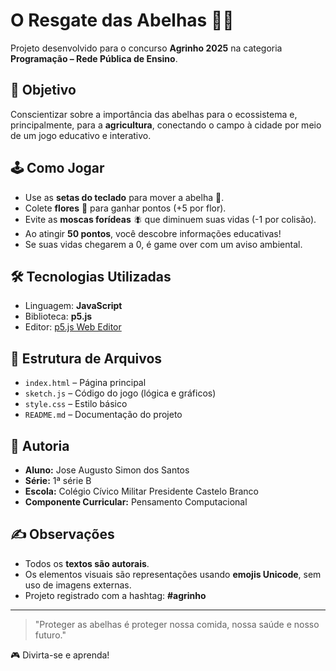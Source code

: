 # O Resgate das Abelhas 🐝🌸

Projeto desenvolvido para o concurso **Agrinho 2025** na categoria **Programação – Rede Pública de Ensino**.

## 🎯 Objetivo
Conscientizar sobre a importância das abelhas para o ecossistema e, principalmente, para a **agricultura**, conectando o campo à cidade por meio de um jogo educativo e interativo.

## 🕹️ Como Jogar
- Use as **setas do teclado** para mover a abelha 🐝.
- Colete **flores** 🌸 para ganhar pontos (+5 por flor).
- Evite as **moscas forídeas** 🪰 que diminuem suas vidas (-1 por colisão).
- Ao atingir **50 pontos**, você descobre informações educativas!
- Se suas vidas chegarem a 0, é game over com um aviso ambiental.

## 🛠️ Tecnologias Utilizadas
- Linguagem: **JavaScript**
- Biblioteca: **p5.js**
- Editor: [p5.js Web Editor](https://editor.p5js.org/)

## 📁 Estrutura de Arquivos
- `index.html` – Página principal
- `sketch.js` – Código do jogo (lógica e gráficos)
- `style.css` – Estilo básico
- `README.md` – Documentação do projeto

## 👤 Autoria
- **Aluno:** Jose Augusto Simon dos Santos
- **Série:** 1ª série B
- **Escola:** Colégio Cívico Militar Presidente Castelo Branco
- **Componente Curricular:** Pensamento Computacional

## ✍️ Observações
- Todos os **textos são autorais**.
- Os elementos visuais são representações usando **emojis Unicode**, sem uso de imagens externas.
- Projeto registrado com a hashtag: **#agrinho**

---

> "Proteger as abelhas é proteger nossa comida, nossa saúde e nosso futuro."

🎮 Divirta-se e aprenda!

